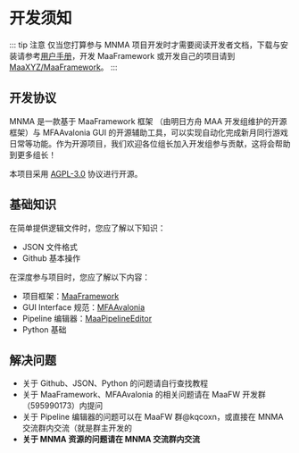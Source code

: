 # 开发须知

::: tip 注意
仅当您打算参与 MNMA 项目开发时才需要阅读开发者文档，下载与安装请参考[用户手册](../users/start.md)，开发 MaaFramework 或开发自己的项目请到 [MaaXYZ/MaaFramework](https://github.com/MaaXYZ/MaaFramework)。
:::

## 开发协议

MNMA 是一款基于 MaaFramework 框架 （由明日方舟 MAA 开发组维护的开源框架）与 MFAAvalonia GUI 的开源辅助工具，可以实现自动化完成新月同行游戏日常等功能。作为开源项目，我们欢迎各位组长加入开发组参与贡献，这将会帮助到更多组长！

本项目采用 [AGPL-3.0](https://github.com/kqcoxn/MaaNewMoonAccompanying/blob/main/LICENSE) 协议进行开源。

## 基础知识

在简单提供逻辑文件时，您应了解以下知识：

- JSON 文件格式
- Github 基本操作

在深度参与项目时，您应了解以下内容：

- 项目框架：[MaaFramework](https://github.com/MaaXYZ/MaaFramework)
- GUI Interface 规范：[MFAAvalonia](https://github.com/SweetSmellFox/MFAAvalonia/tree/master)
- Pipeline 编辑器：[MaaPipelineEditor](https://github.com/kqcoxn/MaaPipelineEditor)
- Python 基础

## 解决问题

- 关于 Github、JSON、Python 的问题请自行查找教程
- 关于 MaaFramework、MFAAvalonia 的相关问题请在 MaaFW 开发群（595990173）内提问
- 关于 Pipeline 编辑器的问题可以在 MaaFW 群@kqcoxn，或直接在 MNMA 交流群内交流（就是群主开发的
- **关于 MNMA 资源的问题请在 MNMA 交流群内交流**

